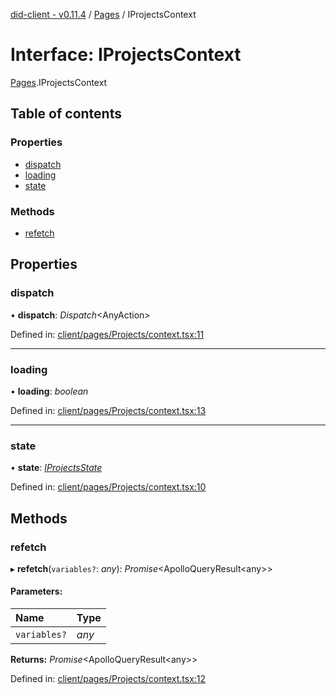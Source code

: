 [did-client - v0.11.4](../README.md) / [Pages](../modules/pages.md) / IProjectsContext

# Interface: IProjectsContext

[Pages](../modules/pages.md).IProjectsContext

## Table of contents

### Properties

- [dispatch](pages.iprojectscontext.md#dispatch)
- [loading](pages.iprojectscontext.md#loading)
- [state](pages.iprojectscontext.md#state)

### Methods

- [refetch](pages.iprojectscontext.md#refetch)

## Properties

### dispatch

• **dispatch**: *Dispatch*<AnyAction\>

Defined in: [client/pages/Projects/context.tsx:11](https://github.com/Puzzlepart/did/blob/dev/client/pages/Projects/context.tsx#L11)

___

### loading

• **loading**: *boolean*

Defined in: [client/pages/Projects/context.tsx:13](https://github.com/Puzzlepart/did/blob/dev/client/pages/Projects/context.tsx#L13)

___

### state

• **state**: [*IProjectsState*](pages.iprojectsstate.md)

Defined in: [client/pages/Projects/context.tsx:10](https://github.com/Puzzlepart/did/blob/dev/client/pages/Projects/context.tsx#L10)

## Methods

### refetch

▸ **refetch**(`variables?`: *any*): *Promise*<ApolloQueryResult<any\>\>

#### Parameters:

Name | Type |
:------ | :------ |
`variables?` | *any* |

**Returns:** *Promise*<ApolloQueryResult<any\>\>

Defined in: [client/pages/Projects/context.tsx:12](https://github.com/Puzzlepart/did/blob/dev/client/pages/Projects/context.tsx#L12)

